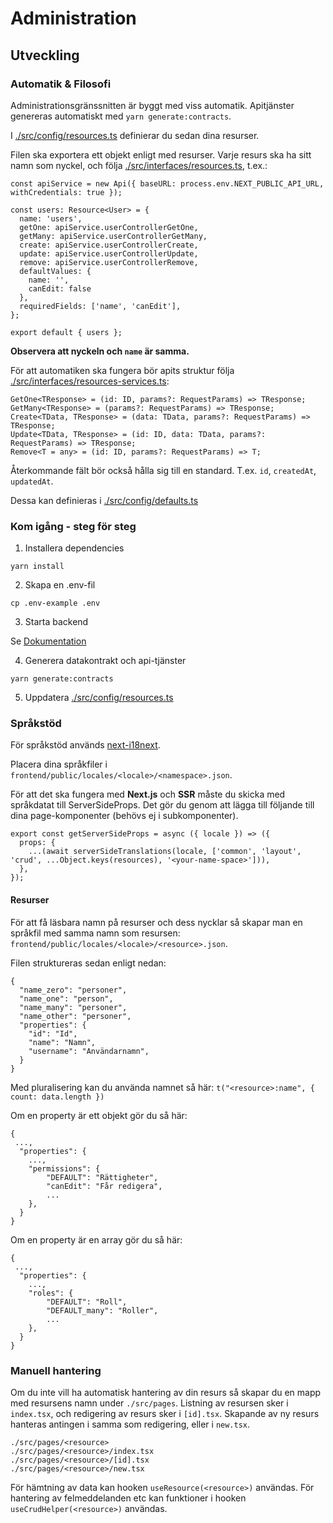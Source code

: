 # Administration

## Utveckling

### Automatik & Filosofi

Administrationsgränssnitten är byggt med viss automatik.
Apitjänster genereras automatiskt med `yarn generate:contracts`.

I [./src/config/resources.ts](./src/config/resources.ts) definierar du sedan dina resurser.

Filen ska exportera ett objekt enligt med resurser.
Varje resurs ska ha sitt namn som nyckel, och följa [./src/interfaces/resources.ts](./src/interfaces/resources.ts), t.ex.:

```
const apiService = new Api({ baseURL: process.env.NEXT_PUBLIC_API_URL, withCredentials: true });

const users: Resource<User> = {
  name: 'users',
  getOne: apiService.userControllerGetOne,
  getMany: apiService.userControllerGetMany,
  create: apiService.userControllerCreate,
  update: apiService.userControllerUpdate,
  remove: apiService.userControllerRemove,
  defaultValues: {
    name: '',
    canEdit: false
  },
  requiredFields: ['name', 'canEdit'],
};

export default { users };

```

**Observera att nyckeln och `name` är samma.**

För att automatiken ska fungera bör apits struktur följa [./src/interfaces/resources-services.ts](./src/interfaces/resources.ts):

```
GetOne<TResponse> = (id: ID, params?: RequestParams) => TResponse;
GetMany<TResponse> = (params?: RequestParams) => TResponse;
Create<TData, TResponse> = (data: TData, params?: RequestParams) => TResponse;
Update<TData, TResponse> = (id: ID, data: TData, params?: RequestParams) => TResponse;
Remove<T = any> = (id: ID, params?: RequestParams) => T;
```

Återkommande fält bör också hålla sig till en standard.
T.ex. `id`, `createdAt`, `updatedAt`.

Dessa kan definieras i [./src/config/defaults.ts](./src/config/defaults.ts)

### Kom igång - steg för steg

1. Installera dependencies

```
yarn install
```

2. Skapa en .env-fil

```
cp .env-example .env
```

3. Starta backend

Se [Dokumentation](../README.md)

4. Generera datakontrakt och api-tjänster

```
yarn generate:contracts
```

5. Uppdatera [./src/config/resources.ts](./src/config/resources.ts)

### Språkstöd

För språkstöd används [next-i18next](https://github.com/i18next/next-i18next).

Placera dina språkfiler i `frontend/public/locales/<locale>/<namespace>.json`.

För att det ska fungera med **Next.js** och **SSR** måste du skicka med språkdatat till ServerSideProps.
Det gör du genom att lägga till följande till dina page-komponenter (behövs ej i subkomponenter).

```
export const getServerSideProps = async ({ locale }) => ({
  props: {
    ...(await serverSideTranslations(locale, ['common', 'layout', 'crud', ...Object.keys(resources), '<your-name-space>'])),
  },
});
```

#### Resurser

För att få läsbara namn på resurser och dess nycklar så skapar man en språkfil med samma namn som resursen: `frontend/public/locales/<locale>/<resource>.json`.

Filen struktureras sedan enligt nedan:

```
{
  "name_zero": "personer",
  "name_one": "person",
  "name_many": "personer",
  "name_other": "personer",
  "properties": {
    "id": "Id",
    "name": "Namn",
    "username": "Användarnamn",
  }
}

```

Med pluralisering kan du använda namnet så här: `t("<resource>:name", { count: data.length })`

Om en property är ett objekt gör du så här:

```
{
 ...,
  "properties": {
    ...,
    "permissions": {
        "DEFAULT": "Rättigheter",
        "canEdit": "Får redigera",
        ...
    },
  }
}

```

Om en property är en array gör du så här:

```
{
 ...,
  "properties": {
    ...,
    "roles": {
        "DEFAULT": "Roll",
        "DEFAULT_many": "Roller",
        ...
    },
  }
}

```

### Manuell hantering

Om du inte vill ha automatisk hantering av din resurs så skapar du en mapp med resursens namn under `./src/pages`.
Listning av resursen sker i `index.tsx`, och redigering av resurs sker i `[id].tsx`.
Skapande av ny resurs hanteras antingen i samma som redigering, eller i `new.tsx`.

```
./src/pages/<resource>
./src/pages/<resource>/index.tsx
./src/pages/<resource>/[id].tsx
./src/pages/<resource>/new.tsx
```

För hämtning av data kan hooken `useResource(<resource>)` användas.
För hantering av felmeddelanden etc kan funktioner i hooken `useCrudHelper(<resource>)` användas.
